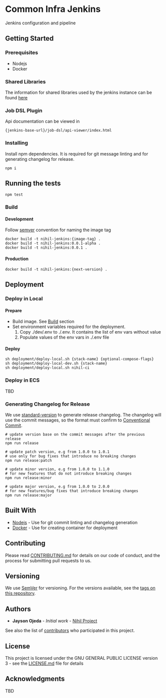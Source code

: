 # Common Infra Jenkins

Jenkins configuration and pipeline

## Getting Started

### Prerequisites

- Nodejs
- Docker

### Shared Libraries

The information for shared libraries used by the jenkins instance can be found [here](https://github.com/devhalos/common-infra-jenkins-libs)

### Job DSL Plugin

Api documentation can be viewed in

```
{jenkins-base-url}/job-dsl/api-viewer/index.html
```

### Installing

Install npm dependencies. It is required for git message linting and for generating changelog for release.

```shell
npm i
```

## Running the tests

```shell
npm test
```

### Build

#### Development

Follow [semver](https://semver.org/) convention for naming the image tag

```shell
docker build -t nihil-jenkins:{image-tag} .
docker build -t nihil-jenkins:0.0.1-alpha .
docker build -t nihil-jenkins:0.0.1 .
```

#### Production
```shell
docker build -t nihil-jenkins:{next-version} .
```

## Deployment

### Deploy in Local

#### Prepare

- Build image. See [Build](#build) section
- Set environment variables required for the deployment.
    1. Copy ./dev/.env to ./.env. It contains the list of env vars without value
    2. Populate values of the env vars in ./.env file

#### Deploy

```shell
sh deployment/deploy-local.sh {stack-name} {optional-compose-flags}
sh deployment/deploy-local-dev.sh {stack-name}
sh deployment/deploy-local.sh nihil-ci
```

### Deploy in ECS

TBD

### Generating Changelog for Release

We use [standard-version](https://github.com/conventional-changelog/standard-version) to generate release changelog. The changelog will use the commit messages, so the format must confirm to [Conventional Commit](https://www.conventionalcommits.org/en/v1.0.0/).

```shell
# update version base on the commit messages after the previous release
npm run release 

# update patch version, e.g from 1.0.0 to 1.0.1
# use only for bug fixes that introduce no breaking changes
npm run release:patch 

# update minor version, e.g from 1.0.0 to 1.1.0
# for new features that do not introduce breaking changes
npm run release:minor 

# update major version, e.g from 1.0.0 to 2.0.0
# for new features/bug fixes that introduce breaking changes
npm run release:major
```

## Built With

* [Nodejs](https://nodejs.org/en/) - Use for git commit linting and changelog generation
* [Docker](https://www.docker.com/) - Use for creating container for deployment

## Contributing

Please read [CONTRIBUTING.md](https://gist.github.com/PurpleBooth/b24679402957c63ec426) for details on our code of conduct, and the process for submitting pull requests to us.

## Versioning

We use [SemVer](http://semver.org/) for versioning. For the versions available, see the [tags on this repository](https://github.com/your/project/tags).

## Authors

* **Jayson Ojeda** - *Initial work* - [Nihil Project](https://devhalos.atlassian.net/wiki/spaces/NIH)

See also the list of [contributors](https://github.com/your/project/contributors) who participated in this project.

## License

This project is licensed under the GNU GENERAL PUBLIC LICENSE version 3 - see the [LICENSE.md](LICENSE.md) file for details

## Acknowledgments

TBD

